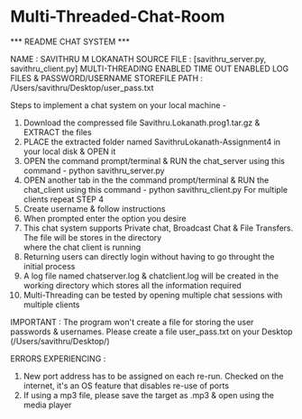 # Multi-Threaded-Chat-Room
*** README CHAT SYSTEM ***

NAME : SAVITHRU M LOKANATH
SOURCE FILE : [savithru_server.py, savithru_client.py]
MULTI-THREADING ENABLED
TIME OUT ENABLED
LOG FILES & PASSWORD/USERNAME STOREFILE PATH : /Users/savithru/Desktop/user_pass.txt

Steps to implement a chat system on your local machine - 

1) Download the compressed file Savithru.Lokanath.prog1.tar.gz & EXTRACT the files
2) PLACE the extracted folder named SavithruLokanath-Assignment4 in your local disk & OPEN it
3) OPEN the command prompt/terminal & RUN the chat_server using this command - 
   python savithru_server.py
4) OPEN another tab in the the command prompt/terminal & RUN the chat_client using this command - 
   python savithru_client.py
   For multiple clients repeat STEP 4
5) Create username & follow instructions
6) When prompted enter the option you desire 
6) This chat system supports Private chat, Broadcast Chat & File Transfers. The file will be stores in the directory    
   where the chat client is running 
7) Returning users can directly login without having to go throught the initial process
8) A log file named chatserver.log & chatclient.log will be created in the working directory which stores all the 
   information required  
9) Multi-Threading can be tested by opening multiple chat sessions with multiple clients

IMPORTANT : The program won't create a file for storing the user passwords & usernames. 
            Please create a file user_pass.txt on your Desktop (/Users/savithru/Desktop/) 

ERRORS EXPERIENCING :

1) New port address has to be assigned on each re-run. Checked on the internet, it's an OS feature that disables re-use of ports
2) If using a mp3 file, please save the target as .mp3 & open using the media player
